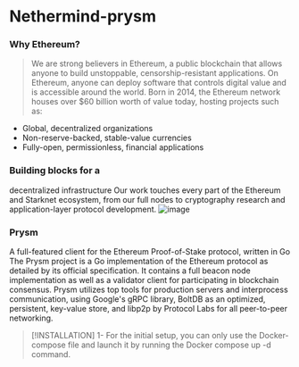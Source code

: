 # Nethermind-prysm



### Why Ethereum?
> We are strong believers in Ethereum, a public blockchain that allows anyone to build unstoppable, censorship-resistant applications. On Ethereum, anyone can deploy software that controls digital value and is accessible around the world. Born in 2014, the Ethereum network houses over $60 billion worth of value today, hosting projects such as:

* Global, decentralized organizations
* Non-reserve-backed, stable-value currencies
* Fully-open, permissionless, financial applications



### Building blocks for a
decentralized infrastructure
Our work touches every part of the Ethereum and Starknet ecosystem, from our full nodes to cryptography research and application-layer protocol development.
![image](https://github.com/imanabr77/Nethermind-prysm/assets/92488673/c648ebd8-0409-464e-b9af-1975bedfceb3)




### Prysm
A full-featured client for the Ethereum Proof-of-Stake protocol, written in Go
The Prysm project is a Go implementation of the Ethereum protocol as detailed by its official specification. It contains a full beacon node implementation as well as a validator client for participating in blockchain consensus. Prysm utilizes top tools for production servers and interprocess communication, using Google's gRPC library, BoltDB as an optimized, persistent, key-value store, and libp2p by Protocol Labs for all peer-to-peer networking.


> [!INSTALLATION]
1- For the initial setup, you can only use the Docker-compose file and launch it by running the Docker compose up -d command.
> 
